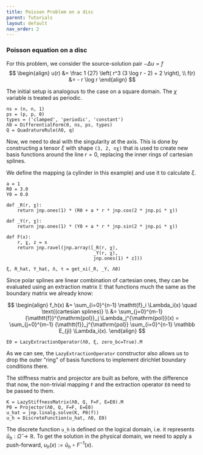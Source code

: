```yaml
---
title: Poisson Problem on a disc
parent: Tutorials
layout: default
nav_order: 2
---
```


### Poisson equation on a disc

For this problem, we consider the source-solution pair $-\Delta u = f$
$$
\begin{align}
u(r) &= \frac 1 {27} \left( r^3 (3 \log r - 2) + 2 \right), \\
f(r) &= - r \log r
\end{align}
$$

The initial setup is analogous to the case on a square domain. The $\chi$ variable is treated as periodic.
```
ns = (n, n, 1)
ps = (p, p, 0)
types = ('clamped', 'periodic', 'constant')
Λ0 = DifferentialForm(0, ns, ps, types)
Q = QuadratureRule(Λ0, q)
```

Now, we need to deal with the singularity at the axis. This is done by constructing a tensor $\xi$ with shape `(3, 2, nχ)` that is used to create new basis functions around the line $r = 0$, replacing the inner rings of cartesian splines.

We define the mapping (a cylinder in this example) and use it to calculate $\xi$.
```
a = 1
R0 = 3.0
Y0 = 0.0

def _R(r, χ):
    return jnp.ones(1) * (R0 + a * r * jnp.cos(2 * jnp.pi * χ))

def _Y(r, χ):
    return jnp.ones(1) * (Y0 + a * r * jnp.sin(2 * jnp.pi * χ))

def F(x):
    r, χ, z = x
    return jnp.ravel(jnp.array([_R(r, χ),
                                _Y(r, χ),
                                jnp.ones(1) * z]))

ξ, R_hat, Y_hat, Λ, τ = get_xi(_R, _Y, Λ0)
```

Since polar splines are linear combination of cartesian ones, they can be evaluated using an extraction matrix $\mathbb E$ that functions much the same as the boundary matrix we already know:

$$
\begin{align}
f_h(x) &= \sum_{i=0}^{n-1} \mathtt{f}_i \Lambda_i(x) \quad \text{(cartesian splines)} \\
&= \sum_{j=0}^{m-1} {\mathtt{f}}^{\mathrm{pol}}_j \Lambda_j^{\mathrm{pol}}(x) = \sum_{j=0}^{m-1} {\mathtt{f}}_j^{\mathrm{pol}} \sum_{i=0}^{n-1} \mathbb E_{ji} \Lambda_i(x).
\end{align}
$$
```
E0 = LazyExtractionOperator(Λ0, ξ, zero_bc=True).M
```
As we can see, the `LazyExtractionOperator` constructor also allows us to drop the outer "ring" of basis functions to implement dirichlet boundary conditions there.

The stiffness matrix and projector are built as before, with the difference that now, the non-trivial mapping `F` and the extraction operator `E0` need to be passed to them.
```
K = LazyStiffnessMatrix(Λ0, Q, F=F, E=E0).M
P0 = Projector(Λ0, Q, F=F, E=E0)
u_hat = jnp.linalg.solve(K, P0(f))
u_h = DiscreteFunction(u_hat, Λ0, E0)
```
The discrete function `u_h` is defined on the logical domain, i.e. it represents $\hat u_h: \hat \Omega \to \mathbb R$. To get the solution in the physical domain, we need to apply a push-forward, $u_h(x) := \hat u_h \circ F^{-1}(x)$.
